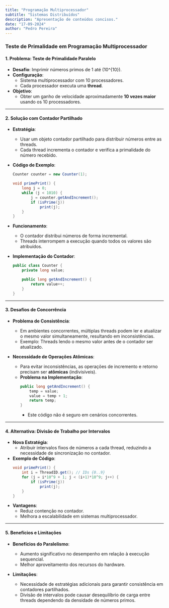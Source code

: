 ```yaml
---
title: "Programação Multiprocessador"
subtitle: "Sistemas Distribuídos"
description: "Apresentação de conteúdos concisos."
date: "17-09-2024"
author: "Pedro Pereira"
---
```


### **Teste de Primalidade em Programação Multiprocessador**

#### **1. Problema: Teste de Primalidade Paralelo**
- **Desafio**: Imprimir números primos de 1 até \(10^{10}\).  
- **Configuração**:  
  - Sistema multiprocessador com 10 processadores.  
  - Cada processador executa uma **thread**.  
- **Objetivo**:  
  - Obter um ganho de velocidade aproximadamente **10 vezes maior** usando os 10 processadores.

---

#### **2. Solução com Contador Partilhado**
- **Estratégia**:
  - Usar um objeto contador partilhado para distribuir números entre as threads.  
  - Cada thread incrementa o contador e verifica a primalidade do número recebido.  

- **Código de Exemplo**:  
   ```java
   Counter counter = new Counter(1);

   void primePrint() {
       long j = 0;
       while (j < 1010) {
           j = counter.getAndIncrement();
           if (isPrime(j))
               print(j);
       }
   }
   ```

- **Funcionamento**:  
   - O contador distribui números de forma incremental.  
   - Threads interrompem a execução quando todos os valores são atribuídos.  

- **Implementação do Contador**:  
   ```java
   public class Counter {
       private long value;

       public long getAndIncrement() {
           return value++;
       }
   }
   ```

---

#### **3. Desafios de Concorrência**
- **Problema de Consistência**:  
   - Em ambientes concorrentes, múltiplas threads podem ler e atualizar o mesmo valor simultaneamente, resultando em inconsistências.  
   - Exemplo: Threads lendo o mesmo valor antes de o contador ser atualizado.  

- **Necessidade de Operações Atômicas**:  
   - Para evitar inconsistências, as operações de incremento e retorno precisam ser **atômicas** (indivisíveis).  
   - **Problema na Implementação**:  
     ```java
     public long getAndIncrement() {
         temp = value;
         value = temp + 1;
         return temp;
     }
     ```
     - Este código não é seguro em cenários concorrentes.  

---

#### **4. Alternativa: Divisão de Trabalho por Intervalos**
- **Nova Estratégia**:  
   - Atribuir intervalos fixos de números a cada thread, reduzindo a necessidade de sincronização no contador.  
- **Exemplo de Código**:  
   ```java
   void primePrint() {
       int i = ThreadID.get(); // IDs {0..9}
       for (j = i*10^9 + 1; j < (i+1)*10^9; j++) {
           if (isPrime(j))
               print(j);
       }
   }
   ```
- **Vantagens**:  
   - Reduz contenção no contador.  
   - Melhora a escalabilidade em sistemas multiprocessador.  

---

#### **5. Benefícios e Limitações**
- **Benefícios do Paralelismo**:  
   - Aumento significativo no desempenho em relação à execução sequencial.  
   - Melhor aproveitamento dos recursos do hardware.  

- **Limitações**:  
   - Necessidade de estratégias adicionais para garantir consistência em contadores partilhados.  
   - Divisão de intervalos pode causar desequilíbrio de carga entre threads dependendo da densidade de números primos.  
